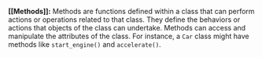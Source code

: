 **[[Methods]]:** Methods are functions defined within a class that can perform actions or operations related to that class. They define the behaviors or actions that objects of the class can undertake. Methods can access and manipulate the attributes of the class. For instance, a `Car` class might have methods like `start_engine()` and `accelerate()`.